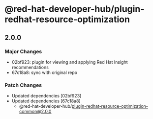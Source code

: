 # @red-hat-developer-hub/plugin-redhat-resource-optimization

## 2.0.0

### Major Changes

- 02bf923: plugin for viewing and applying Red Hat Insight recommendations
- 67c18a8: sync with original repo

### Patch Changes

- Updated dependencies [02bf923]
- Updated dependencies [67c18a8]
  - @red-hat-developer-hub/plugin-redhat-resource-optimization-common@2.0.0
